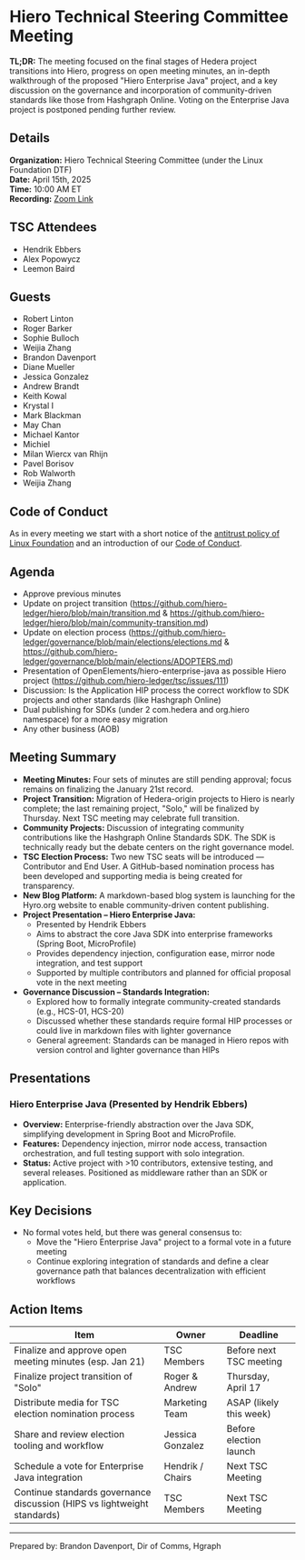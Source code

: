 # Hiero Technical Steering Committee Meeting

**TL;DR:**  The meeting focused on the final stages of Hedera project transitions into Hiero, progress on open meeting minutes, an in-depth walkthrough of the proposed "Hiero Enterprise Java" project, and a key discussion on the governance and incorporation of community-driven standards like those from Hashgraph Online. Voting on the Enterprise Java project is postponed pending further review.

## Details

**Organization:** Hiero Technical Steering Committee (under the Linux Foundation DTF)  
**Date:** April 15th, 2025  
**Time:** 10:00 AM ET  
**Recording:** [Zoom Link](https://zoom.us/rec/share/3WkN_BBr8hcAANkyPaZ6MD2QqPxx6YGCHd8JfV7Iwmtv6Gr-EbA8AKZivpjAPwxE.U1bpNE2b3QlbD6zc)

## TSC Attendees
- Hendrik Ebbers
- Alex Popowycz
- Leemon Baird

## Guests
- Robert Linton
- Roger Barker
- Sophie Bulloch
- Weijia Zhang
- Brandon Davenport
- Diane Mueller
- Jessica Gonzalez
- Andrew Brandt
- Keith Kowal
- Krystal I
- Mark Blackman
- May Chan
- Michael Kantor
- Michiel
- Milan Wiercx van Rhijn
- Pavel Borisov
- Rob Walworth
- Weijia Zhang

## Code of Conduct

As in every meeting we start with a short notice of the [antitrust policy of Linux Foundation](https://www.linuxfoundation.org/legal/antitrust-policy) and an introduction of our [Code of Conduct](https://www.lfdecentralizedtrust.org/code-of-conduct).

## Agenda

- Approve previous minutes 
- Update on project transition (https://github.com/hiero-ledger/hiero/blob/main/transition.md & https://github.com/hiero-ledger/hiero/blob/main/community-transition.md)
- Update on election process (https://github.com/hiero-ledger/governance/blob/main/elections/elections.md & https://github.com/hiero-ledger/governance/blob/main/elections/ADOPTERS.md)
- Presentation of OpenElements/hiero-enterprise-java as possible Hiero project (https://github.com/hiero-ledger/tsc/issues/111)
- Discussion: Is the Application HIP process the correct workflow to SDK projects and other standards (like Hashgraph Online)
- Dual publishing for SDKs (under 2 com.hedera and org.hiero namespace) for a more easy migration
- Any other business (AOB)

## Meeting Summary

- **Meeting Minutes:** Four sets of minutes are still pending approval; focus remains on finalizing the January 21st record.
- **Project Transition:** Migration of Hedera-origin projects to Hiero is nearly complete; the last remaining project, "Solo," will be finalized by Thursday. Next TSC meeting may celebrate full transition.
- **Community Projects:** Discussion of integrating community contributions like the Hashgraph Online Standards SDK. The SDK is technically ready but the debate centers on the right governance model.
- **TSC Election Process:** Two new TSC seats will be introduced — Contributor and End User. A GitHub-based nomination process has been developed and supporting media is being created for transparency.
- **New Blog Platform:** A markdown-based blog system is launching for the Hyro.org website to enable community-driven content publishing.
- **Project Presentation – Hiero Enterprise Java:**
  - Presented by Hendrik Ebbers
  - Aims to abstract the core Java SDK into enterprise frameworks (Spring Boot, MicroProfile)
  - Provides dependency injection, configuration ease, mirror node integration, and test support
  - Supported by multiple contributors and planned for official proposal vote in the next meeting
- **Governance Discussion – Standards Integration:**
  - Explored how to formally integrate community-created standards (e.g., HCS-01, HCS-20)
  - Discussed whether these standards require formal HIP processes or could live in markdown files with lighter governance
  - General agreement: Standards can be managed in Hiero repos with version control and lighter governance than HIPs

## Presentations

### Hiero Enterprise Java (Presented by Hendrik Ebbers)
- **Overview:** Enterprise-friendly abstraction over the Java SDK, simplifying development in Spring Boot and MicroProfile.
- **Features:** Dependency injection, mirror node access, transaction orchestration, and full testing support with solo integration.
- **Status:** Active project with >10 contributors, extensive testing, and several releases. Positioned as middleware rather than an SDK or application.

## Key Decisions

- No formal votes held, but there was general consensus to:
  - Move the "Hiero Enterprise Java" project to a formal vote in a future meeting
  - Continue exploring integration of standards and define a clear governance path that balances decentralization with efficient workflows

## Action Items

| Item | Owner | Deadline |
|------|-------|----------|
| Finalize and approve open meeting minutes (esp. Jan 21) | TSC Members | Before next TSC meeting |
| Finalize project transition of "Solo" | Roger & Andrew | Thursday, April 17 |
| Distribute media for TSC election nomination process | Marketing Team | ASAP (likely this week) |
| Share and review election tooling and workflow | Jessica Gonzalez | Before election launch |
| Schedule a vote for Enterprise Java integration | Hendrik / Chairs | Next TSC Meeting |
| Continue standards governance discussion (HIPS vs lightweight standards) | TSC Members | Next TSC Meeting |

---

Prepared by: Brandon Davenport, Dir of Comms, Hgraph
